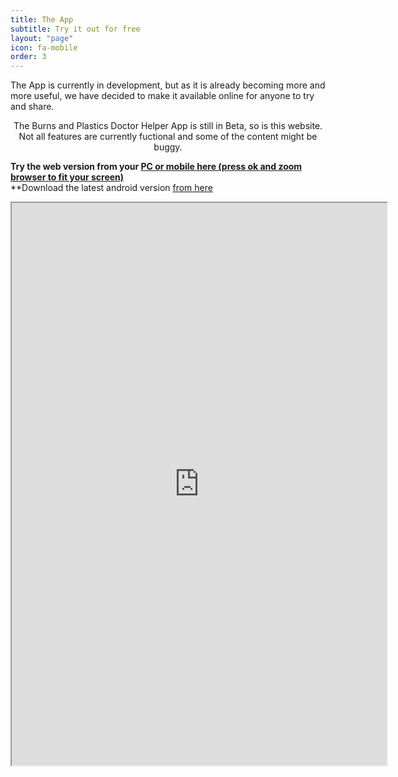 ```yaml
---
title: The App
subtitle: Try it out for free
layout: "page"
icon: fa-mobile
order: 3
---
```


The App is currently in development, but as it is already becoming more and more useful, we have decided to make it available online for anyone to try and share.

<center><p>The Burns and Plastics Doctor Helper App is still in Beta, so is this website. Not all features are currently fuctional and some of the content might be buggy.</p></center>

**Try the web version from your [PC or mobile here (press ok and zoom browser to fit your screen)](http://burnsplastics.com)**  
**Download the latest android version [from here](https://drive.google.com/open?id=1ncJ7cwmaJF-6_x2mjz_RCXq1Py2heUZW)

<center><iframe src="http://burnsplastics.com" style="width:600; height:900px"></center>

<center><p>Discuss our app game on our [Reddit Page](https://www.reddit.com/r/BurnsAndPlasticsApp)</p></center>

[Privacy policy](https://patricktabet.github.io/privacy.html)
